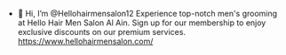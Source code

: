 - 👋 Hi, I’m @Hellohairmensalon12
  Experience top-notch men's grooming at Hello Hair Men Salon Al Ain. Sign up for our membership to enjoy exclusive discounts on our premium services.
  https://www.hellohairmensalon.com/

<!---
Hellohairmensalon12/Hellohairmensalon12 is a ✨ special ✨ repository because its `README.md` (this file) appears on your GitHub profile.
You can click the Preview link to take a look at your changes.
--->
